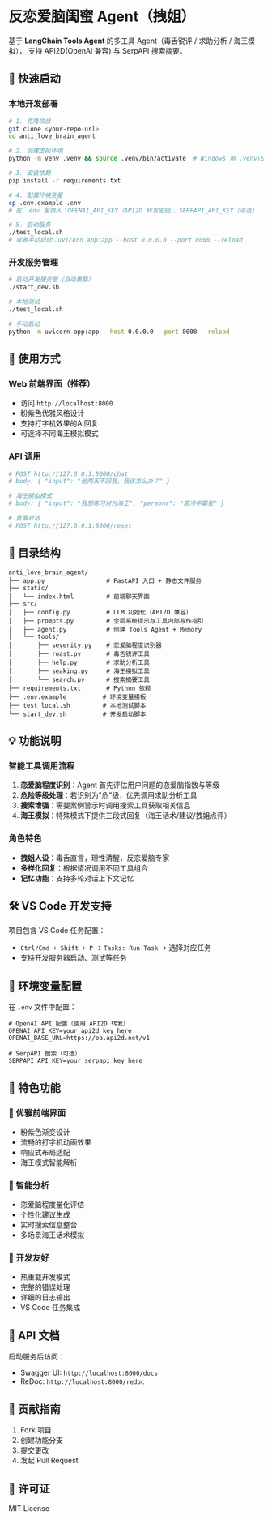 # 反恋爱脑闺蜜 Agent（拽姐）

基于 **LangChain Tools Agent** 的多工具 Agent（毒舌锐评 / 求助分析 / 海王模拟），
支持 API2D(OpenAI 兼容) 与 SerpAPI 搜索摘要。

## 🚀 快速启动

### 本地开发部署

```bash
# 1. 克隆项目
git clone <your-repo-url>
cd anti_love_brain_agent

# 2. 创建虚拟环境
python -m venv .venv && source .venv/bin/activate  # Windows 用 .venv\Scripts\activate

# 3. 安装依赖
pip install -r requirements.txt

# 4. 配置环境变量
cp .env.example .env
# 在 .env 里填入：OPENAI_API_KEY（API2D 转发密钥）、SERPAPI_API_KEY（可选）

# 5. 启动服务
./test_local.sh
# 或者手动启动：uvicorn app:app --host 0.0.0.0 --port 8000 --reload
```

### 开发服务管理

```bash
# 启动开发服务器（自动重载）
./start_dev.sh

# 本地测试
./test_local.sh

# 手动启动
python -m uvicorn app:app --host 0.0.0.0 --port 8000 --reload
```

## 💜 使用方式

### Web 前端界面（推荐）
- 访问 `http://localhost:8000` 
- 粉紫色优雅风格设计
- 支持打字机效果的AI回复
- 可选择不同海王模拟模式

### API 调用
```bash
# POST http://127.0.0.1:8000/chat
# body: { "input": "他两天不回我，我该怎么办？" }

# 海王模拟模式
# body: { "input": "我想练习对付海王", "persona": "高冷学霸型" }

# 重置对话
# POST http://127.0.0.1:8000/reset
```

## 📁 目录结构
```
anti_love_brain_agent/
├── app.py                 # FastAPI 入口 + 静态文件服务
├── static/
│   └── index.html         # 前端聊天界面
├── src/
│   ├── config.py          # LLM 初始化（API2D 兼容）
│   ├── prompts.py         # 全局系统提示与工具内部写作指引
│   ├── agent.py           # 创建 Tools Agent + Memory
│   └── tools/
│       ├── severity.py    # 恋爱脑程度识别器
│       ├── roast.py       # 毒舌锐评工具
│       ├── help.py        # 求助分析工具
│       ├── seaking.py     # 海王模拟工具
│       └── search.py      # 搜索摘要工具
├── requirements.txt       # Python 依赖
├── .env.example          # 环境变量模板
├── test_local.sh         # 本地测试脚本
└── start_dev.sh          # 开发启动脚本
```

## 💡 功能说明

### 智能工具调用流程
1. **恋爱脑程度识别**：Agent 首先评估用户问题的恋爱脑指数与等级
2. **危险等级处理**：若识别为"危"级，优先调用求助分析工具
3. **搜索增强**：需要案例警示时调用搜索工具获取相关信息
4. **海王模拟**：特殊模式下提供三段式回复（海王话术/建议/拽姐点评）

### 角色特色
- **拽姐人设**：毒舌直言，理性清醒，反恋爱脑专家
- **多样化回复**：根据情况调用不同工具组合
- **记忆功能**：支持多轮对话上下文记忆

## 🛠️ VS Code 开发支持

项目包含 VS Code 任务配置：
- `Ctrl/Cmd + Shift + P` → `Tasks: Run Task` → 选择对应任务
- 支持开发服务器启动、测试等任务

## 🔧 环境变量配置

在 `.env` 文件中配置：

```env
# OpenAI API 配置（使用 API2D 转发）
OPENAI_API_KEY=your_api2d_key_here
OPENAI_BASE_URL=https://oa.api2d.net/v1

# SerpAPI 搜索（可选）
SERPAPI_API_KEY=your_serpapi_key_here
```

## 🎯 特色功能

### 🎀 优雅前端界面
- 粉紫色渐变设计
- 流畅的打字机动画效果
- 响应式布局适配
- 海王模式智能解析

### 🧠 智能分析
- 恋爱脑程度量化评估
- 个性化建议生成
- 实时搜索信息整合
- 多场景海王话术模拟

### 🚀 开发友好
- 热重载开发模式
- 完整的错误处理
- 详细的日志输出
- VS Code 任务集成

## 📖 API 文档

启动服务后访问：
- Swagger UI: `http://localhost:8000/docs`
- ReDoc: `http://localhost:8000/redoc`

## 🤝 贡献指南

1. Fork 项目
2. 创建功能分支
3. 提交更改
4. 发起 Pull Request

## 📄 许可证

MIT License
